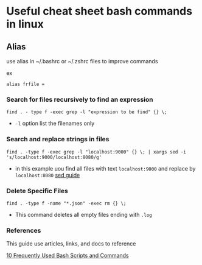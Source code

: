 # Useful cheat sheet bash commands in linux

## Alias 
use alias in ~/.bashrc or ~/.zshrc files to improve commands 

ex 

`alias frfile = `

### Search for files recursively to find an expression
`find . - type f -exec grep -l "expression to be find" {} \;`
- `-l` option list the filenames only

### Search and replace strings in files
`find . -type f -exec grep -l "localhost:9000" {} \; | xargs sed -i 's/localhost:9000/localhost:8080/g'`
 - in this example uou find all files with text `localhost:9000` and replace by `localhost:8080`
[sed guide](https://www.cyberciti.biz/faq/how-to-use-sed-to-find-and-replace-text-in-files-in-linux-unix-shell/)

### Delete Specific Files
`find . -type f -name "*.json" -exec rm {} \;`
- This command deletes all empty files ending with `.log`



















### References
This guide use articles, links, and docs to reference 

[10 Frequently Used Bash Scripts and Commands](https://betterprogramming.pub/10-frequently-used-bash-scripts-and-commands-afe9e7fa8cea)